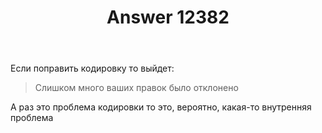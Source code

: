 ﻿---
title: "Answer 12382"
se.owner.user_id: 400096
se.owner.display_name: "Danis"
se.owner.link: "https://ru.meta.stackoverflow.com/users/400096/danis"
se.answer_id: 12382
se.question_id: 12381
se.post_type: answer
se.is_accepted: False
---
<p>Если поправить кодировку то выйдет:</p>
<blockquote>
<p>Слишком много ваших правок было отклонено</p>
</blockquote>
<p>А раз это проблема кодировки то это, вероятно, какая-то внутренняя проблема</p>
